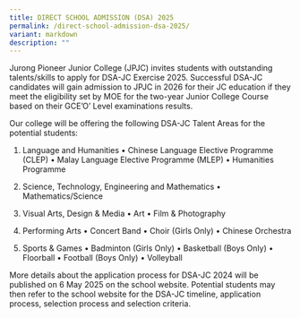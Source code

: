 ```yaml
---
title: DIRECT SCHOOL ADMISSION (DSA) 2025
permalink: /direct-school-admission-dsa-2025/
variant: markdown
description: ""
---
```


Jurong Pioneer Junior College (JPJC) invites students with outstanding talents/skills to apply for DSA-JC Exercise 2025. Successful DSA-JC candidates will gain admission to JPJC in 2026 for their JC education if they meet the eligibility set by MOE for the two-year Junior College Course based on their GCE’O’ Level examinations results. 

Our college will be offering the following DSA-JC Talent Areas for the potential students:
1.	Language and Humanities
•	Chinese Language Elective Programme (CLEP)
•	Malay Language Elective Programme (MLEP)
•	Humanities Programme 

2.	Science, Technology, Engineering and Mathematics
•	Mathematics/Science
	
3.	Visual Arts, Design & Media
•	Art
•	Film & Photography

4.	Performing Arts
•	Concert Band
•	Choir (Girls Only)
•	Chinese Orchestra

5.	Sports & Games
•	Badminton (Girls Only)
•	Basketball (Boys Only)
•	Floorball
•	Football (Boys Only)
•	Volleyball

More details about the application process for DSA-JC 2024 will be published on 6 May 2025 on the school website. Potential students may then refer to the school website for the DSA-JC timeline, application process, selection process and selection criteria. 


